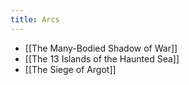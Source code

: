 ```yaml
---
title: Arcs
---
```

- [[The Many-Bodied Shadow of War]]
- [[The 13 Islands of the Haunted Sea]]
- [[The Siege of Argot]]